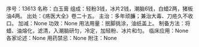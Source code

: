 序号：13613
名称：白玉膏
组成：轻粉3钱，冰片2钱，潮脑6钱，白蜡2两，猪板油4两。
出处：《疡医大全》卷二十五。
主治：多年顽臁；兼治大毒、刀疮久不收口。
加减：None
功效：None
用法用量：抿脚挑涂，油纸盖上。
制备方法：将蜡、油熔化，滤清，入潮脑研匀，冷定，加轻粉、冰片和匀。
临床应用：None
各家论述：None
用药禁忌：None
附注：None
